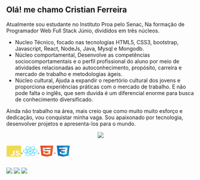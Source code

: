## Olá! me chamo Cristian Ferreira
Atualmente sou estudante no Instituto Proa pelo Senac, Na formação de Programador Web Full Stack Júnio, divididos em três núcleos.
- Nucleo Técnico, focado nas tecnologias HTML5, CSS3, bootstrap, Javascript, React, NodeJs, Java, Mysql e Mongodb.
- Núcleo comportamental, Desenvolve as competências sociocomportamentais e o perfil profissional do aluno por meio de atividades relacionadas ao autoconhecimento, propósito, carreira e mercado de trabalho e metodologias ágeis.
- Núcleo cultural, Ajuda a expandir o repertório cultural dos jovens e proporciona experiências práticas com o mercado de trabalho. 
E não pode falta o inglês, que sem duvida é um diferencial enorme para busca de conhecimento diversificado.

Ainda não trabalho na área, mais creio que como muito muito esforço e dedicação, vou conquistar minha vaga.
Sou apaixonado por tecnologia, desenvolver projetos e apresenta-los para o mundo. 
<div align="center">
  <a href="https://github.com/Cristian-ferre">
  
<img height="180em" src="https://github-readme-stats.vercel.app/api?username=Cristian-Ferre&show_icons=true&theme=algolia&include_all_commits=true&count_private=true"/>

</div>
<div style="display: inline_block"><br>
  <img align="center" alt="Rafa-Js" height="30" width="40" src="https://raw.githubusercontent.com/devicons/devicon/master/icons/javascript/javascript-plain.svg">
  <img align="center" alt="Rafa-React" height="30" width="40" src="https://raw.githubusercontent.com/devicons/devicon/master/icons/react/react-original.svg">
  <img align="center" alt="Rafa-HTML" height="30" width="40" src="https://raw.githubusercontent.com/devicons/devicon/master/icons/html5/html5-original.svg">
  <img align="center" alt="Rafa-CSS" height="30" width="40" src="https://raw.githubusercontent.com/devicons/devicon/master/icons/css3/css3-original.svg">
</div>
  
  ##
 
<div> 
  <a href="https://instagram.com/cristianf_Olv" target="_blank"><img src="https://img.shields.io/badge/-Instagram-%23E4405F?style=for-the-badge&logo=instagram&logoColor=white" target="_blank"></a>
  <a href = "mailto:cristianferreiradeoliveira.ti@gmail.com"><img src="https://img.shields.io/badge/-Gmail-%23333?style=for-the-badge&logo=gmail&logoColor=white" target="_blank"></a>
  <a href="https://www.linkedin.com/in/cristianfdeoliveira" target="_blank"><img src="https://img.shields.io/badge/-LinkedIn-%230077B5?style=for-the-badge&logo=linkedin&logoColor=white" target="_blank"></a> 
 
  
 
</div>
